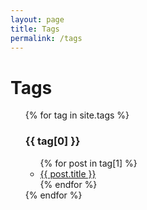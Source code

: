 ```yaml
---
layout: page
title: Tags
permalink: /tags
---
```


# Tags

<ul class="tags">
{% for tag in site.tags %}
  <h3>{{ tag[0] }}</h3>
  <ul>
    {% for post in tag[1] %}
      <li><a href="{{ post.url }}">{{ post.title }}</a></li>
    {% endfor %}
  </ul>
{% endfor %}
</ul>
